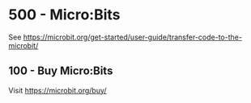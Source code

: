 # 500 - Micro:Bits

See https://microbit.org/get-started/user-guide/transfer-code-to-the-microbit/

## 100 - Buy Micro:Bits

Visit https://microbit.org/buy/
